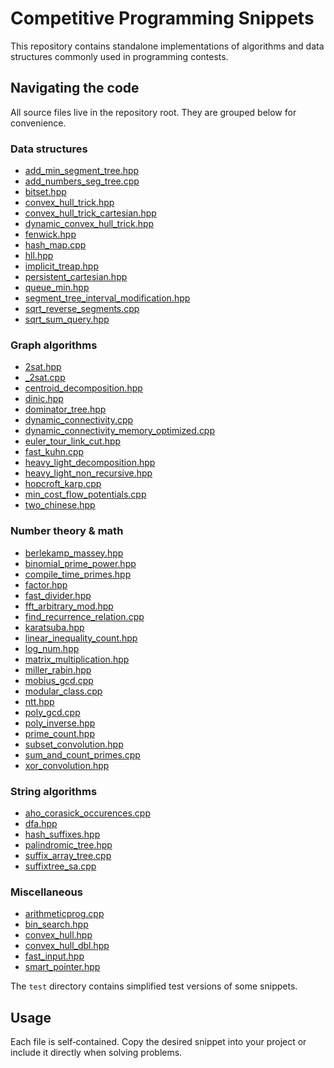 # Competitive Programming Snippets

This repository contains standalone implementations of algorithms and data
structures commonly used in programming contests.

## Navigating the code

All source files live in the repository root. They are grouped below for
convenience.

### Data structures
- [add_min_segment_tree.hpp](./add_min_segment_tree.hpp)
- [add_numbers_seg_tree.cpp](./add_numbers_seg_tree.cpp)
- [bitset.hpp](./bitset.hpp)
- [convex_hull_trick.hpp](./convex_hull_trick.hpp)
- [convex_hull_trick_cartesian.hpp](./convex_hull_trick_cartesian.hpp)
- [dynamic_convex_hull_trick.hpp](./dynamic_convex_hull_trick.hpp)
- [fenwick.hpp](./fenwick.hpp)
- [hash_map.cpp](./hash_map.cpp)
- [hll.hpp](./hll.hpp)
- [implicit_treap.hpp](./implicit_treap.hpp)
- [persistent_cartesian.hpp](./persistent_cartesian.hpp)
- [queue_min.hpp](./queue_min.hpp)
- [segment_tree_interval_modification.hpp](./segment_tree_interval_modification.hpp)
- [sqrt_reverse_segments.cpp](./sqrt_reverse_segments.cpp)
- [sqrt_sum_query.hpp](./sqrt_sum_query.hpp)

### Graph algorithms
- [2sat.hpp](./2sat.hpp)
- [_2sat.cpp](./_2sat.cpp)
- [centroid_decomposition.hpp](./centroid_decomposition.hpp)
- [dinic.hpp](./dinic.hpp)
- [dominator_tree.hpp](./dominator_tree.hpp)
- [dynamic_connectivity.cpp](./dynamic_connectivity.cpp)
- [dynamic_connectivity_memory_optimized.cpp](./dynamic_connectivity_memory_optimized.cpp)
- [euler_tour_link_cut.hpp](./euler_tour_link_cut.hpp)
- [fast_kuhn.cpp](./fast_kuhn.cpp)
- [heavy_light_decomposition.hpp](./heavy_light_decomposition.hpp)
- [heavy_light_non_recursive.hpp](./heavy_light_non_recursive.hpp)
- [hopcroft_karp.cpp](./hopcroft_karp.cpp)
- [min_cost_flow_potentials.cpp](./min_cost_flow_potentials.cpp)
- [two_chinese.hpp](./two_chinese.hpp)

### Number theory & math
- [berlekamp_massey.hpp](./berlekamp_massey.hpp)
- [binomial_prime_power.hpp](./binomial_prime_power.hpp)
- [compile_time_primes.hpp](./compile_time_primes.hpp)
- [factor.hpp](./factor.hpp)
- [fast_divider.hpp](./fast_divider.hpp)
- [fft_arbitrary_mod.hpp](./fft_arbitrary_mod.hpp)
- [find_recurrence_relation.cpp](./find_recurrence_relation.cpp)
- [karatsuba.hpp](./karatsuba.hpp)
- [linear_inequality_count.hpp](./linear_inequality_count.hpp)
- [log_num.hpp](./log_num.hpp)
- [matrix_multiplication.hpp](./matrix_multiplication.hpp)
- [miller_rabin.hpp](./miller_rabin.hpp)
- [mobius_gcd.cpp](./mobius_gcd.cpp)
- [modular_class.cpp](./modular_class.cpp)
- [ntt.hpp](./ntt.hpp)
- [poly_gcd.cpp](./poly_gcd.cpp)
- [poly_inverse.hpp](./poly_inverse.hpp)
- [prime_count.hpp](./prime_count.hpp)
- [subset_convolution.hpp](./subset_convolution.hpp)
- [sum_and_count_primes.cpp](./sum_and_count_primes.cpp)
- [xor_convolution.hpp](./xor_convolution.hpp)

### String algorithms
- [aho_corasick_occurences.cpp](./aho_corasick_occurences.cpp)
- [dfa.hpp](./dfa.hpp)
- [hash_suffixes.hpp](./hash_suffixes.hpp)
- [palindromic_tree.hpp](./palindromic_tree.hpp)
- [suffix_array_tree.cpp](./suffix_array_tree.cpp)
- [suffixtree_sa.cpp](./suffixtree_sa.cpp)

### Miscellaneous
- [arithmeticprog.cpp](./arithmeticprog.cpp)
- [bin_search.hpp](./bin_search.hpp)
- [convex_hull.hpp](./convex_hull.hpp)
- [convex_hull_dbl.hpp](./convex_hull_dbl.hpp)
- [fast_input.hpp](./fast_input.hpp)
- [smart_pointer.hpp](./smart_pointer.hpp)

The `test` directory contains simplified test versions of some snippets.

## Usage

Each file is self‑contained. Copy the desired snippet into your project or
include it directly when solving problems.
